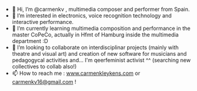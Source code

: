 - 👋 Hi, I’m @carmenkv , multimedia composer and performer from Spain.
- 👀 I’m interested in electronics, voice recognition technology and interactive performance. 
- 🌱 I’m currently learning multimedia composition and performance in the master CoPeCo, actually in Hfmt of Hamburg inside the multimedia department :D
- 💞️ I’m looking to collaborate on interdisciplinar projects (mainly with theatre and visual art) and creation of new software for musicians and pedagogycal activities and... I'm qeerfeminist activist ^^ (searching new collectives to collab also!)
- 📫 How to reach me : www.carmenkleykens.com or carmenkv16@gmail.com ! 

<!---
carmenkv/carmenkv is a ✨ special ✨ repository because its `README.md` (this file) appears on your GitHub profile.
You can click the Preview link to take a look at your changes.
--->
